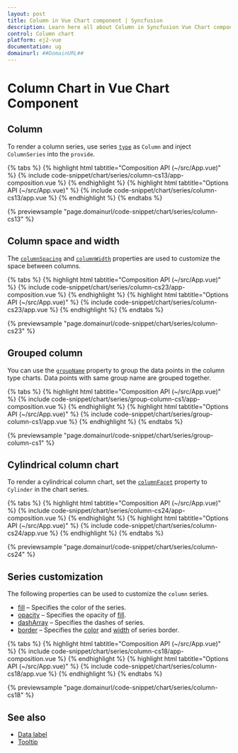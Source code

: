 ```yaml
---
layout: post
title: Column in Vue Chart component | Syncfusion
description: Learn here all about Column in Syncfusion Vue Chart component of Syncfusion Essential JS 2 and more.
control: Column chart
platform: ej2-vue
documentation: ug
domainurl: ##DomainURL##
---
```


# Column Chart in Vue Chart Component

## Column

To render a column series, use series [`type`](https://ej2.syncfusion.com/vue/documentation/api/chart/series/#type) as `Column` and inject `ColumnSeries` into the `provide`.

{% tabs %}
{% highlight html tabtitle="Composition API (~/src/App.vue)" %}
{% include code-snippet/chart/series/column-cs13/app-composition.vue %}
{% endhighlight %}
{% highlight html tabtitle="Options API (~/src/App.vue)" %}
{% include code-snippet/chart/series/column-cs13/app.vue %}
{% endhighlight %}
{% endtabs %}
        
{% previewsample "page.domainurl/code-snippet/chart/series/column-cs13" %}

## Column space and width

The [`columnSpacing`](https://ej2.syncfusion.com/vue/documentation/api/chart/seriesModel/#columnspacing) and [`columnWidth`](https://ej2.syncfusion.com/vue/documentation/api/chart/seriesModel/#columnwidth) properties are used to customize the space between columns.

{% tabs %}
{% highlight html tabtitle="Composition API (~/src/App.vue)" %}
{% include code-snippet/chart/series/column-cs23/app-composition.vue %}
{% endhighlight %}
{% highlight html tabtitle="Options API (~/src/App.vue)" %}
{% include code-snippet/chart/series/column-cs23/app.vue %}
{% endhighlight %}
{% endtabs %}
        
{% previewsample "page.domainurl/code-snippet/chart/series/column-cs23" %}

## Grouped column

You can use the [`groupName`](https://ej2.syncfusion.com/vue/documentation/api/chart/series/#groupname) property to group the data points in the column type charts. Data points with same group name are grouped together.

{% tabs %}
{% highlight html tabtitle="Composition API (~/src/App.vue)" %}
{% include code-snippet/chart/series/group-column-cs1/app-composition.vue %}
{% endhighlight %}
{% highlight html tabtitle="Options API (~/src/App.vue)" %}
{% include code-snippet/chart/series/group-column-cs1/app.vue %}
{% endhighlight %}
{% endtabs %}
        
{% previewsample "page.domainurl/code-snippet/chart/series/group-column-cs1" %}

## Cylindrical column chart

To render a cylindrical column chart, set the [`columnFacet`](https://ej2.syncfusion.com/vue/documentation/api/chart/seriesModel/#columnfacet) property to `Cylinder` in the chart series.

{% tabs %}
{% highlight html tabtitle="Composition API (~/src/App.vue)" %}
{% include code-snippet/chart/series/column-cs24/app-composition.vue %}
{% endhighlight %}
{% highlight html tabtitle="Options API (~/src/App.vue)" %}
{% include code-snippet/chart/series/column-cs24/app.vue %}
{% endhighlight %}
{% endtabs %}
        
{% previewsample "page.domainurl/code-snippet/chart/series/column-cs24" %}

## Series customization

The following properties can be used to customize the `column` series.

* [fill](https://ej2.syncfusion.com/vue/documentation/api/chart/seriesModel/#fill) – Specifies the color of the series.
* [opacity](https://ej2.syncfusion.com/vue/documentation/api/chart/seriesModel/#opacity) – Specifies the opacity of [fill](../api/chart/seriesModel/#fill).
* [dashArray](https://ej2.syncfusion.com/vue/documentation/api/chart/seriesModel/#dasharray) – Specifies the dashes of series.
* [border](https://ej2.syncfusion.com/vue/documentation/api/chart/borderModel/#properties) – Specifies the [color](https://ej2.syncfusion.com/vue/documentation/api/chart/borderModel/#color) and [width](https://ej2.syncfusion.com/vue/documentation/api/chart/borderModel/#width) of series border.

{% tabs %}
{% highlight html tabtitle="Composition API (~/src/App.vue)" %}
{% include code-snippet/chart/series/column-cs18/app-composition.vue %}
{% endhighlight %}
{% highlight html tabtitle="Options API (~/src/App.vue)" %}
{% include code-snippet/chart/series/column-cs18/app.vue %}
{% endhighlight %}
{% endtabs %}
        
{% previewsample "page.domainurl/code-snippet/chart/series/column-cs18" %}

## See also

* [Data label](../data-labels/)
* [Tooltip](../tool-tip/)